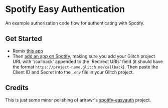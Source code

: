 Spotify Easy Authentication
===========================
An example authorization code flow for authenticating with Spotify.

## Get Started
- Remix [this app](https://glitch.com/edit/#!/remix/spotify-oauth)
- Then [add an app on Spotify](https://developer.spotify.com/my-applications/), making sure you add your Glitch project URL with '/callback' appended to the 'Redirect URIs' field (it should have the format `https://project-name.glitch.me/callback`). Then paste the Client ID and Secret into the `.env` file  in your Glitch project.

## Credits
This is just some minor polishing of arirawr's [spotify-easyauth](https://glitch.com/edit/#!/spotify-easyauth) project.
